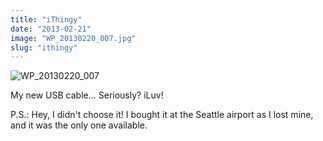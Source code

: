 ```yaml
---
title: "iThingy"
date: "2013-02-21"
image: "WP_20130220_007.jpg"
slug: "ithingy"
---
```


![WP_20130220_007](images/WP_20130220_007.jpg)

My new USB cable... Seriously? iLuv!

P.S.: Hey, I didn't choose it! I bought it at the Seattle airport as I lost mine, and it was the only one available.
